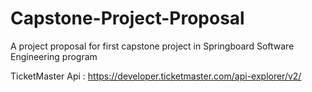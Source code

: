 # Capstone-Project-Proposal
A project proposal for first capstone project in Springboard Software Engineering program

TicketMaster Api :  https://developer.ticketmaster.com/api-explorer/v2/
